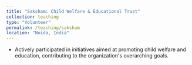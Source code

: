```yaml
---
title: "Saksham: Child Welfare & Educational Trust"
collection: teaching
type: "Volunteer"
permalink: /teaching/saksham
location: "Noida, India"
---
```



* Actively participated in initiatives aimed at promoting child welfare and education, contributing to the organization's overarching goals.

